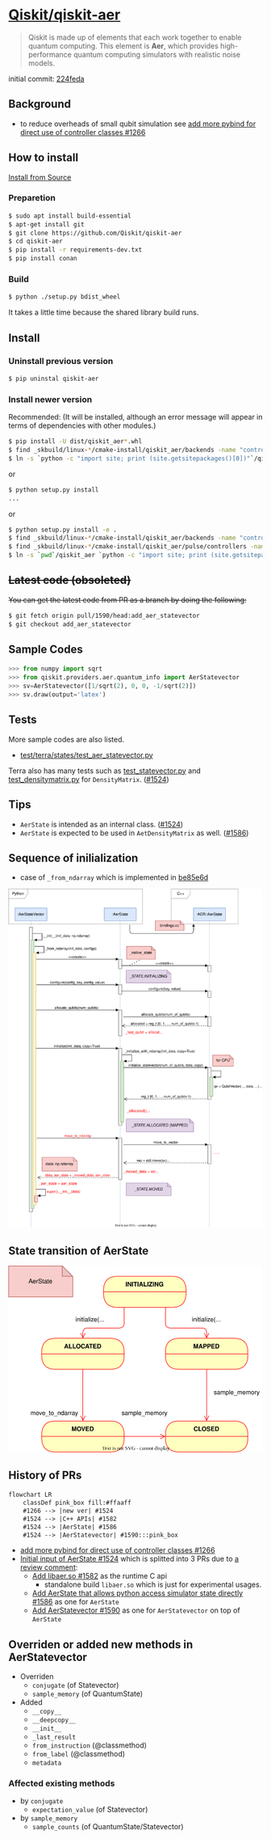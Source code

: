 # [Qiskit/qiskit-aer](https://github.com/Qiskit/qiskit-aer)

> Qiskit is made up of elements that each work together to enable quantum computing. This element is **Aer**, which provides high-performance quantum computing simulators with realistic noise models.

initial commit: [224feda](https://github.com/Qiskit/qiskit-aer/commit/224feda211e7d92b815955a0bd2637f142b65947)

## Background

- to reduce overheads of small qubit simulation see [add more pybind for direct use of controller classes #1266](https://github.com/Qiskit/qiskit-aer/pull/1266)

## How to install

[Install from Source](https://github.com/Qiskit/qiskit-aer/blob/main/CONTRIBUTING.md#install-from-source)

### Preparetion

```sh
$ sudo apt install build-essential
$ apt-get install git
$ git clone https://github.com/Qiskit/qiskit-aer
$ cd qiskit-aer
$ pip install -r requirements-dev.txt
$ pip install conan
```

### Build

```sh
$ python ./setup.py bdist_wheel
```

It takes a little time because the shared library build runs.

## Install

### Uninstall previous version

```sh
$ pip uninstal qiskit-aer
```

### Install newer version

Recommended: (It will be installed, although an error message will appear in terms of dependencies with other modules.)

```sh
$ pip install -U dist/qiskit_aer*.whl
$ find _skbuild/linux-*/cmake-install/qiskit_aer/backends -name "controller_wrappers*.so" -exec cp {} `python -c "import site; print (site.getsitepackages()[0])"`/qiskit_aer/backends/ \;
$ ln -s `python -c "import site; print (site.getsitepackages()[0])"`/qiskit_aer `python -c "import site; print (site.getsitepackages()[0])"`/qiskit/providers/aer
```

or

```sh
$ python setup.py install
...
```

or

```sh
$ python setup.py install -e .
$ find _skbuild/linux-*/cmake-install/qiskit_aer/backends -name "controller_wrappers*.so" -exec cp {} `pwd`/qiskit_aer/backends/ \;
$ find _skbuild/linux-*/cmake-install/qiskit_aer/pulse/controllers -name "pulse_utils*.so" -exec cp {} `pwd`/qiskit_aer/pulse/controllers/ \;
$ ln -s `pwd`/qiskit_aer `python -c "import site; print (site.getsitepackages()[0])"`/qiskit/providers/aer
```

## ~~Latest code (obsoleted)~~

~~You can get the latest code from PR as a branch by doing the following:~~

```sh
$ git fetch origin pull/1590/head:add_aer_statevector
$ git checkout add_aer_statevector
```

## Sample Codes

```python
>>> from numpy import sqrt
>>> from qiskit.providers.aer.quantum_info import AerStatevector
>>> sv=AerStatevector([1/sqrt(2), 0, 0, -1/sqrt(2)])
>>> sv.draw(output='latex')
```

## Tests

More sample codes are also listed.

- [test/terra/states/test_aer_statevector.py](https://github.com/Qiskit/qiskit-aer/blob/0.11.0/test/terra/states/test_aer_statevector.py)

Terra also has many tests such as [test_statevector.py](https://github.com/Qiskit/qiskit-terra/tree/main/test/python/quantum_info/states) and [test_densitymatrix.py](https://github.com/Qiskit/qiskit-terra/blob/main/test/python/quantum_info/states/test_densitymatrix.py) for `DensityMatrix`. ([#1524](https://github.com/Qiskit/qiskit-aer/pull/1524#discussion_r952700690))

## Tips

- `AerState` is intended as an internal class. ([#1524](https://github.com/Qiskit/qiskit-aer/pull/1524#discussion_r953731761))
- `AerState` is expected to be used in `AetDensityMatrix` as well. ([#1586](https://github.com/Qiskit/qiskit-aer/pull/1586#issuecomment-1237991487))

## Sequence of inilialization

- case of `_from_ndarray` which is implemented in [be85e6d](https://github.com/Qiskit/qiskit-aer/commit/be85e6df3b073628db4f72a6f9a96b248fffa696)

![](images/qiskit-aer-StateVector_Initialization.svg)

## State transition of AerState

![](images/qiskit-aer-AerState_state_transition.svg)

## History of PRs

```mermaid
flowchart LR
    classDef pink_box fill:#ffaaff
    #1266 --> |new ver| #1524
    #1524 --> |C++ APIs| #1582
    #1524 --> |AerState| #1586
    #1524 --> |AerStatevector| #1590:::pink_box
```

- [add more pybind for direct use of controller classes #1266](https://github.com/Qiskit/qiskit-aer/pull/1266)
- [Initial input of AerState #1524](https://github.com/Qiskit/qiskit-aer/pull/1524) which is splitted into 3 PRs due to [a review comment](https://github.com/Qiskit/qiskit-aer/pull/1524#pullrequestreview-1082244663):
    - [Add libaer.so #1582](https://github.com/Qiskit/qiskit-aer/pull/1582) as the runtime C api
        - standalone build `libaer.so` which is just for experimental usages.
    - [Add AerState that allows python access simulator state directly #1586](https://github.com/Qiskit/qiskit-aer/pull/1586) as one for `AerState`
    - [Add AerStatevector #1590](https://github.com/Qiskit/qiskit-aer/pull/1590) as one for `AerStatevector` on top of `AerState`

## Overriden or added new methods in AerStatevector

- Overriden
    - `conjugate` (of Statevector)
    - `sample_memory` (of QuantumState)
- Added
    - `__copy__`
    - `__deepcopy__`
    - `__init__`
    - `_last_result`
    - `from_instruction` (@classmethod)
    - `from_label` (@classmethod)
    - `metadata`

### Affected existing methods

- by `conjugate`
    - `expectation_value` (of Statevector)
- by `sample_memory`
    - `sample_counts` (of QuantumState/Statevector)
